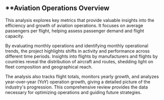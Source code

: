 ## **Aviation Operations Overview

This analysis explores key metrics that provide valuable insights into the efficiency and growth of aviation operations. It focuses on average passengers per flight, helping assess passenger demand and flight capacity.

By evaluating monthly operations and identifying monthly operational trends, the project highlights shifts in activity and performance across different time periods. Insights into flights by manufacturers and flights by countries reveal the distribution of aircraft and routes, shedding light on fleet composition and geographical reach.

The analysis also tracks flight totals, monitors yearly growth, and analyzes year-over-year (YoY) operation growth, giving a detailed picture of the industry's progression. This comprehensive review provides the data necessary for optimizing operations and guiding future strategies.
